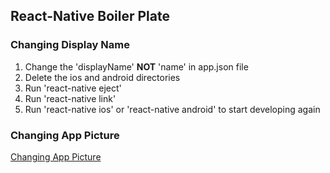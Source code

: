 ## React-Native Boiler Plate

### Changing Display Name
1. Change the 'displayName' **NOT** 'name' in app.json file
2. Delete the ios and android directories
3. Run 'react-native eject'
4. Run 'react-native link'
5. Run 'react-native ios' or 'react-native android' to start developing again

### Changing App Picture
[Changing App Picture](https://medium.com/@scottianstewart/react-native-add-app-icons-and-launch-screens-onto-ios-and-android-apps-3bfbc20b7d4c)